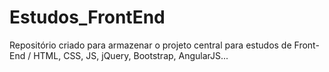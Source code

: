 # Estudos_FrontEnd
Repositório criado para armazenar o projeto central para estudos de Front-End / HTML, CSS, JS, jQuery, Bootstrap, AngularJS...
